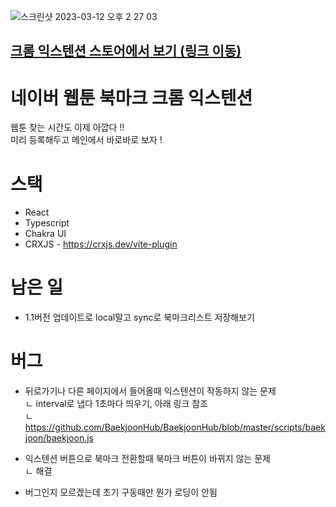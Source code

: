 ![스크린샷 2023-03-12 오후 2 27 03](https://user-images.githubusercontent.com/49316060/224526217-d0375891-7860-4731-b5c9-a4e75357ed0a.png)

## [크롬 익스텐션 스토어에서 보기 (링크 이동)](https://chrome.google.com/webstore/detail/%EB%84%A4%EC%9D%B4%EB%B2%84-%EC%9B%B9%ED%88%B0-%EB%B6%81%EB%A7%88%ED%81%AC/cnfglfaobnkgkcnagfbaeilbpkcjcanh/related?hl=ko)


# 네이버 웹툰 북마크 크롬 익스텐션

웹툰 찾는 시간도 이제 아깝다 !! <br> 미리 등록해두고 메인에서 바로바로 보자 !

# 스택
-   React
-   Typescript
-   Chakra UI
-   CRXJS - https://crxjs.dev/vite-plugin

# 남은 일
- 1.1버전 업데이트로 local말고 sync로 북마크리스트 저장해보기

# 버그

-   뒤로가기나 다른 페이지에서 들어올때 익스텐션이 작동하지 않는 문제<br> ㄴ interval로 냅다 1초마다 띄우기, 아래 링크 참조<br> ㄴ https://github.com/BaekjoonHub/BaekjoonHub/blob/master/scripts/baekjoon/baekjoon.js <br>
-   익스텐션 버튼으로 북마크 전환할때 북마크 버튼이 바뀌지 않는 문제<br> ㄴ 해결

-   버그인지 모르겠는데 초기 구동때만 뭔가 로딩이 안됨
